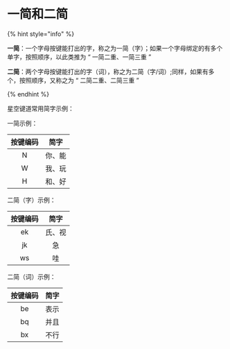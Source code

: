 # 一简和二简

{% hint style="info" %}

**一简**：一个字母按键能打出的字，称之为一简（字）；如果一个字母绑定的有多个单字，按照顺序，以此类推为 “ 一简二重、一简三重 ”

**二简**：两个字母按键能打出的字（词），称之为二简（字/词）;同样，如果有多个，按照顺序，又称之为 “ 二简二重、二简三重 ”

{% endhint %}

星空键道常用简字示例：

一简示例：

| 按键编码 |  简字  |
| :------: | :----: |
|    N     | 你、能 |
|    W     | 我、玩 |
|    H     | 和、好 |

二简（字）示例：

| 按键编码 |  简字  |
| :------: | :----: |
|    ek    | 氏、视 |
|    jk    |   急   |
|    ws    |   哇   |

二简（词）示例：

| 按键编码 | 简字 |
| :------: | :--: |
|    be    | 表示 |
|    bq    | 并且 |
|    bx    | 不行 |
